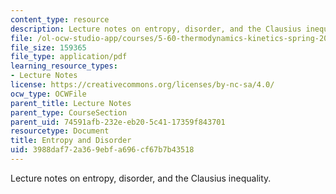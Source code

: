```yaml
---
content_type: resource
description: Lecture notes on entropy, disorder, and the Clausius inequality.
file: /ol-ocw-studio-app/courses/5-60-thermodynamics-kinetics-spring-2008/3988daf72a369ebfa696cf67b7b43518_5_60_lecture10.pdf
file_size: 159365
file_type: application/pdf
learning_resource_types:
- Lecture Notes
license: https://creativecommons.org/licenses/by-nc-sa/4.0/
ocw_type: OCWFile
parent_title: Lecture Notes
parent_type: CourseSection
parent_uid: 74591afb-232e-eb20-5c41-17359f843701
resourcetype: Document
title: Entropy and Disorder
uid: 3988daf7-2a36-9ebf-a696-cf67b7b43518
---
```

Lecture notes on entropy, disorder, and the Clausius inequality.